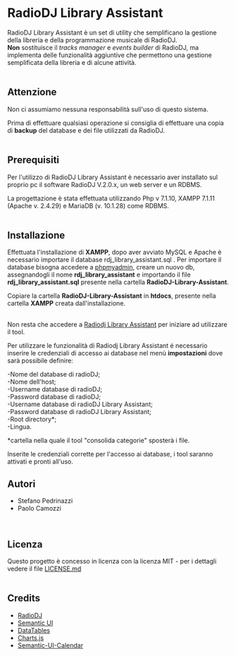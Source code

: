 # RadioDJ Library Assistant

  RadioDJ Library Assistant è un set di utility che semplificano la gestione della libreria e della programmazione musicale di RadioDJ.  <br /><strong>Non</strong> sostituisce il <em>tracks manager</em> e <em>events builder</em> di RadioDJ, ma implementa delle funzionalità aggiuntive che permettono una gestione semplificata della libreria e di alcune attività.
  <br /><br />
  
## Attenzione
Non ci assumiamo nessuna responsabilità sull'uso di questo sistema.

Prima di effettuare qualsiasi operazione si consiglia di effettuare una copia di <strong>backup</strong> del database e dei file utilizzati da RadioDJ.<br /><br />

## Prerequisiti

  Per l'utilizzo di RadioDJ Library Assistant è necessario aver installato sul proprio pc il software RadioDJ V.2.0.x, un web server e un RDBMS.
  
  La progettazione è stata effettuata utilizzando Php v 7.1.10, XAMPP 7.1.11 (Apache v. 2.4.29) e MariaDB (v. 10.1.28) come RDBMS.<br /><br />

## Installazione

  Effettuata l'installazione di <strong>XAMPP</strong>, dopo aver avviato MySQL e Apache è necessario importare il database rdj_library_assistant.sql .
  Per importare il database bisogna accedere a [phpmyadmin](http://localhost/phpmyadmin/index.php), creare un nuovo db, assegnandogli il nome <strong>rdj_library_assistant</strong> e importando il file <strong>rdj_library_assistant.sql</strong> presente nella cartella <strong>RadioDJ-Library-Assistant</strong>.<br />

Copiare la cartella <strong>RadioDJ-Library-Assistant</strong> in <strong>htdocs</strong>, presente nella cartella <strong>XAMPP</strong> creata dall'installazione. <br /><br />


Non resta che accedere a [Radiodj Library Assistant](http://localhost/RadioDJ-Library-Assistant/index.php) per iniziare ad utilizzare il tool.
  
Per utilizzare le funzionalità di Radiodj Library Assistant é necessario inserire le credenziali di accesso ai database nel menù <strong>impostazioni</strong> dove sarà possibile definire:
 
 -Nome del database di radioDJ;<br />
 -Nome dell'host;<br />
 -Username database di radioDJ;<br />
 -Password database di radioDJ;<br />
 -Username database di radioDJ Library Assistant;<br />
 -Password database di radioDJ Library Assistant;<br />
 -Root directory*;<br />
 -Lingua.<br />
  
 *cartella nella quale il tool "consolida categorie" sposterà i file.
 
Inserite le credenziali corrette per l'accesso ai database, i tool saranno attivati e pronti all'uso.
  
 ## Autori
 
 - Stefano Pedrinazzi
 - Paolo Camozzi
 <br />
 
 ## Licenza
 
Questo progetto è concesso in licenza con la licenza MIT - per i dettagli vedere il file [LICENSE.md](https://github.com/stefanopedrinazzi/RadioDJ-Library-Assistant/blob/master/LICENSE.md) <br /><br />
 
  ## Credits
  
  - [RadioDJ](http://www.radiodj.ro/)
  - [Semantic UI](https://semantic-ui.com/)
  - [DataTables](https://datatables.net/)
  - [Charts.js](http://www.chartjs.org/)
  - [Semantic-UI-Calendar](https://github.com/mdehoog/Semantic-UI-Calendar)
 
